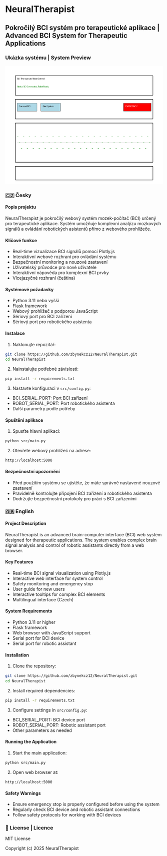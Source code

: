 # NeuralTherapist

## Pokročilý BCI systém pro terapeutické aplikace | Advanced BCI System for Therapeutic Applications

### Ukázka systému | System Preview
![NeuralTherapist Interface](generated-preview.png)

### 🇨🇿 Česky

#### Popis projektu
NeuralTherapist je pokročilý webový systém mozek-počítač (BCI) určený pro terapeutické aplikace. Systém umožňuje komplexní analýzu mozkových signálů a ovládání robotických asistentů přímo z webového prohlížeče.

#### Klíčové funkce
- Real-time vizualizace BCI signálů pomocí Plotly.js
- Interaktivní webové rozhraní pro ovládání systému
- Bezpečnostní monitoring a nouzové zastavení
- Uživatelský průvodce pro nové uživatele
- Interaktivní nápověda pro komplexní BCI prvky
- Vícejazyčné rozhraní (čeština)

#### Systémové požadavky
- Python 3.11 nebo vyšší
- Flask framework
- Webový prohlížeč s podporou JavaScript
- Sériový port pro BCI zařízení
- Sériový port pro robotického asistenta

#### Instalace
1. Naklonujte repozitář:
```bash
git clone https://github.com/zbynekcz12/NeuralTherapist.git
cd NeuralTherapist
```

2. Nainstalujte potřebné závislosti:
```bash
pip install -r requirements.txt
```

3. Nastavte konfiguraci v `src/config.py`:
- BCI_SERIAL_PORT: Port BCI zařízení
- ROBOT_SERIAL_PORT: Port robotického asistenta
- Další parametry podle potřeby

#### Spuštění aplikace
1. Spusťte hlavní aplikaci:
```bash
python src/main.py
```

2. Otevřete webový prohlížeč na adrese:
```
http://localhost:5000
```

#### Bezpečnostní upozornění
- Před použitím systému se ujistěte, že máte správně nastavené nouzové zastavení
- Pravidelně kontrolujte připojení BCI zařízení a robotického asistenta
- Dodržujte bezpečnostní protokoly pro práci s BCI zařízeními

### 🇬🇧 English

#### Project Description
NeuralTherapist is an advanced brain-computer interface (BCI) web system designed for therapeutic applications. The system enables complex brain signal analysis and control of robotic assistants directly from a web browser.

#### Key Features
- Real-time BCI signal visualization using Plotly.js
- Interactive web interface for system control
- Safety monitoring and emergency stop
- User guide for new users
- Interactive tooltips for complex BCI elements
- Multilingual interface (Czech)

#### System Requirements
- Python 3.11 or higher
- Flask framework
- Web browser with JavaScript support
- Serial port for BCI device
- Serial port for robotic assistant

#### Installation
1. Clone the repository:
```bash
git clone https://github.com/zbynekcz12/NeuralTherapist.git
cd NeuralTherapist
```

2. Install required dependencies:
```bash
pip install -r requirements.txt
```

3. Configure settings in `src/config.py`:
- BCI_SERIAL_PORT: BCI device port
- ROBOT_SERIAL_PORT: Robotic assistant port
- Other parameters as needed

#### Running the Application
1. Start the main application:
```bash
python src/main.py
```

2. Open web browser at:
```
http://localhost:5000
```

#### Safety Warnings
- Ensure emergency stop is properly configured before using the system
- Regularly check BCI device and robotic assistant connections
- Follow safety protocols for working with BCI devices

### 📄 License | Licence
MIT License

Copyright (c) 2025 NeuralTherapist